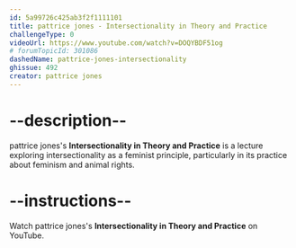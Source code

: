 ```yaml
---
id: 5a99726c425ab3f2f1111101
title: pattrice jones - Intersectionality in Theory and Practice
challengeType: 0
videoUrl: https://www.youtube.com/watch?v=DOQYBDF51og
# forumTopicId: 301086
dashedName: pattrice-jones-intersectionality
ghissue: 492
creator: pattrice jones
---
```


# --description--

pattrice jones's __Intersectionality in Theory and Practice__ is a lecture exploring intersectionality as a feminist principle, particularly in its practice about feminism and animal rights.

# --instructions--

Watch pattrice jones's __Intersectionality in Theory and Practice__ on YouTube. 